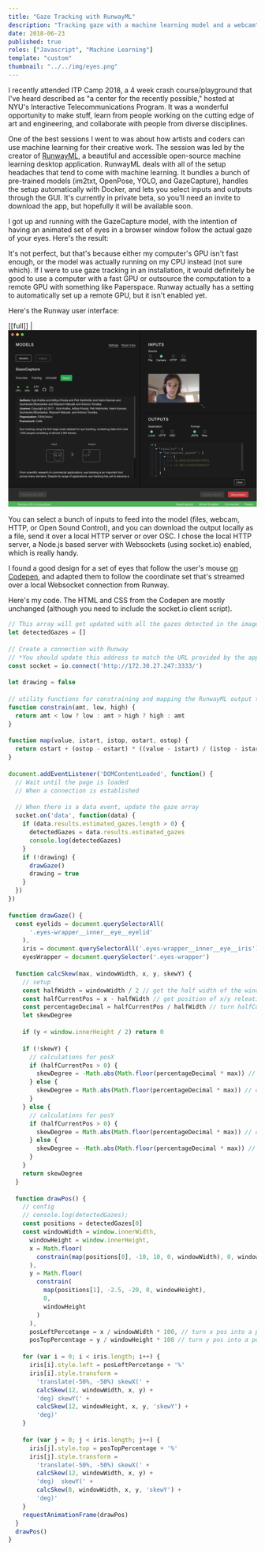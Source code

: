 ```yaml
---
title: "Gaze Tracking with RunwayML"
description: "Tracking gaze with a machine learning model and a webcam"
date: 2018-06-23
published: true
roles: ["Javascript", "Machine Learning"]
template: "custom"
thumbnail: "../../img/eyes.png"
---
```


I recently attended ITP Camp 2018, a 4 week crash course/playground that I've heard described as "a center for the recently possible," hosted at NYU's Interactive Telecommunications Program. It was a wonderful opportunity to make stuff, learn from people working on the cutting edge of art and engineering, and collaborate with people from diverse disciplines.

One of the best sessions I went to was about how artists and coders can use machine learning for their creative work. The session was led by the creator of [RunwayML](https://runwayml.com/), a beautiful and accessible open-source machine learning desktop application. RunwayML deals with all of the setup headaches that tend to come with machine learning. It bundles a bunch of pre-trained models (im2txt, OpenPose, YOLO, and GazeCapture), handles the setup automatically with Docker, and lets you select inputs and outputs through the GUI. It's currently in private beta, so you'll need an invite to download the app, but hopefully it will be available soon.

I got up and running with the GazeCapture model, with the intention of having an animated set of eyes in a browser window follow the actual gaze of your eyes. Here's the result:

<tweet tweetid="1010625334197342208"></tweet>

It's not perfect, but that's because either my computer's GPU isn't fast enough, or the model was actually running on my CPU instead (not sure which). If I were to use gaze tracking in an installation, it would definitely be good to use a computer with a fast GPU or outsource the computation to a remote GPU with something like Paperspace. Runway actually has a setting to automatically set up a remote GPU, but it isn't enabled yet.

Here's the Runway user interface:

[[full]]
| ![RunwayML](../../img/runway-ml.png)

You can select a bunch of inputs to feed into the model (files, webcam, HTTP, or Open Sound Control), and you can download the output locally as a file, send it over a local HTTP server or over OSC. I chose the local HTTP server, a Node.js based server with Websockets (using socket.io) enabled, which is really handy.

I found a good design for a set of eyes that follow the user's mouse [on Codepen](https://codepen.io/andykennan/pen/zWvQJX), and adapted them to follow the coordinate set that's streamed over a local Websocket connection from Runway.

Here's my code. The HTML and CSS from the Codepen are mostly unchanged (although you need to include the socket.io client script).

```javascript
// This array will get updated with all the gazes detected in the image
let detectedGazes = []

// Create a connection with Runway
// *You should update this address to match the URL provided by the app
const socket = io.connect('http://172.30.27.247:3333/')

let drawing = false

// utility functions for constraining and mapping the RunwayML output to the viewport
function constrain(amt, low, high) {
  return amt < low ? low : amt > high ? high : amt
}

function map(value, istart, istop, ostart, ostop) {
  return ostart + (ostop - ostart) * ((value - istart) / (istop - istart))
}

document.addEventListener('DOMContentLoaded', function() {
  // Wait until the page is loaded
  // When a connection is established

  // When there is a data event, update the gaze array
  socket.on('data', function(data) {
    if (data.results.estimated_gazes.length > 0) {
      detectedGazes = data.results.estimated_gazes
      console.log(detectedGazes)
    }
    if (!drawing) {
      drawGaze()
      drawing = true
    }
  })
})

function drawGaze() {
  const eyelids = document.querySelectorAll(
      '.eyes-wrapper__inner__eye__eyelid'
    ),
    iris = document.querySelectorAll('.eyes-wrapper__inner__eye__iris'),
    eyesWrapper = document.querySelector('.eyes-wrapper')

  function calcSkew(max, windowWidth, x, y, skewY) {
    // setup
    const halfWidth = windowWidth / 2 // get the half width of the window
    const halfCurrentPos = x - halfWidth // get position of x/y releative to halfWidth
    const percentageDecimal = halfCurrentPos / halfWidth // turn halfCurrentPos into a percentage decimal
    let skewDegree

    if (y < window.innerHeight / 2) return 0

    if (!skewY) {
      // calculations for posX
      if (halfCurrentPos > 0) {
        skewDegree = -Math.abs(Math.floor(percentageDecimal * max)) // flip skewDegree to negetive for pos on right side
      } else {
        skewDegree = Math.abs(Math.floor(percentageDecimal * max)) // calc skewDegree for left side
      }
    } else {
      // calculations for posY
      if (halfCurrentPos > 0) {
        skewDegree = Math.abs(Math.floor(percentageDecimal * max)) // calc skewDegree for right side
      } else {
        skewDegree = -Math.abs(Math.floor(percentageDecimal * max)) // flip skewDegree to negetive for pos on left side
      }
    }
    return skewDegree
  }

  function drawPos() {
    // config
    // console.log(detectedGazes);
    const positions = detectedGazes[0]
    const windowWidth = window.innerWidth,
      windowHeight = window.innerHeight,
      x = Math.floor(
        constrain(map(positions[0], -10, 10, 0, windowWidth), 0, windowWidth)
      ),
      y = Math.floor(
        constrain(
          map(positions[1], -2.5, -20, 0, windowHeight),
          0,
          windowHeight
        )
      ),
      posLeftPercetange = x / windowWidth * 100, // turn x pos into a percentage
      posTopPercentage = y / windowHeight * 100 // turn y pos into a percentage

    for (var i = 0; i < iris.length; i++) {
      iris[i].style.left = posLeftPercetange + '%'
      iris[i].style.transform =
        'translate(-50%, -50%) skewX(' +
        calcSkew(12, windowWidth, x, y) +
        'deg) skewY(' +
        calcSkew(12, windowHeight, x, y, 'skewY') +
        'deg)'
    }

    for (var j = 0; j < iris.length; j++) {
      iris[j].style.top = posTopPercentage + '%'
      iris[j].style.transform =
        'translate(-50%, -50%) skewX(' +
        calcSkew(12, windowWidth, x, y) +
        'deg)  skewY(' +
        calcSkew(8, windowWidth, x, y, 'skewY') +
        'deg)'
    }
    requestAnimationFrame(drawPos)
  }
  drawPos()
}
```

